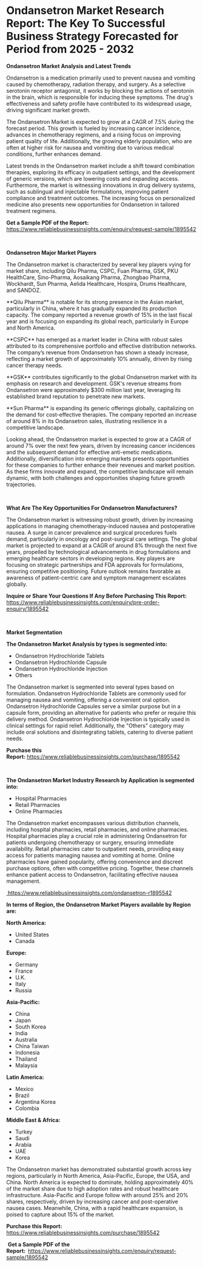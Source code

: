 <p><h1>Ondansetron Market Research Report: The Key To Successful Business Strategy Forecasted for Period from 2025 - 2032</h1></p><p><strong>Ondansetron Market Analysis and Latest Trends</strong></p>
<p><p>Ondansetron is a medication primarily used to prevent nausea and vomiting caused by chemotherapy, radiation therapy, and surgery. As a selective serotonin receptor antagonist, it works by blocking the actions of serotonin in the brain, which is responsible for inducing these symptoms. The drug's effectiveness and safety profile have contributed to its widespread usage, driving significant market growth.</p><p>The Ondansetron Market is expected to grow at a CAGR of 7.5% during the forecast period. This growth is fueled by increasing cancer incidence, advances in chemotherapy regimens, and a rising focus on improving patient quality of life. Additionally, the growing elderly population, who are often at higher risk for nausea and vomiting due to various medical conditions, further enhances demand.</p><p>Latest trends in the Ondansetron market include a shift toward combination therapies, exploring its efficacy in outpatient settings, and the development of generic versions, which are lowering costs and expanding access. Furthermore, the market is witnessing innovations in drug delivery systems, such as sublingual and injectable formulations, improving patient compliance and treatment outcomes. The increasing focus on personalized medicine also presents new opportunities for Ondansetron in tailored treatment regimens.</p></p>
<p><strong>Get a Sample PDF of the Report:&nbsp;</strong> <a href="https://www.reliablebusinessinsights.com/enquiry/request-sample/1895542?utm_campaign=1113&utm_medium=2&utm_source=Github&utm_content=ia&utm_term=19042025&utm_id=ondansetron">https://www.reliablebusinessinsights.com/enquiry/request-sample/1895542</a></p>
<p>&nbsp;</p>
<p><strong>Ondansetron Major Market Players</strong></p>
<p><p>The Ondansetron market is characterized by several key players vying for market share, including Qilu Pharma, CSPC, Fuan Pharma, GSK, PKU HealthCare, Sino-Pharma, Aosaikang Pharma, Zhongbao Pharma, Wockhardt, Sun Pharma, Aelida Healthcare, Hospira, Drums Healthcare, and SANDOZ. </p><p>**Qilu Pharma** is notable for its strong presence in the Asian market, particularly in China, where it has gradually expanded its production capacity. The company reported a revenue growth of 15% in the last fiscal year and is focusing on expanding its global reach, particularly in Europe and North America.</p><p>**CSPC** has emerged as a market leader in China with robust sales attributed to its comprehensive portfolio and effective distribution networks. The company’s revenue from Ondansetron has shown a steady increase, reflecting a market growth of approximately 10% annually, driven by rising cancer therapy needs.</p><p>**GSK** contributes significantly to the global Ondansetron market with its emphasis on research and development. GSK's revenue streams from Ondansetron were approximately $300 million last year, leveraging its established brand reputation to penetrate new markets.</p><p>**Sun Pharma** is expanding its generic offerings globally, capitalizing on the demand for cost-effective therapies. The company reported an increase of around 8% in its Ondansetron sales, illustrating resilience in a competitive landscape.</p><p>Looking ahead, the Ondansetron market is expected to grow at a CAGR of around 7% over the next few years, driven by increasing cancer incidences and the subsequent demand for effective anti-emetic medications. Additionally, diversification into emerging markets presents opportunities for these companies to further enhance their revenues and market position. As these firms innovate and expand, the competitive landscape will remain dynamic, with both challenges and opportunities shaping future growth trajectories.</p></p>
<p>&nbsp;</p>
<p><strong>What Are The Key Opportunities For Ondansetron Manufacturers?</strong></p>
<p><p>The Ondansetron market is witnessing robust growth, driven by increasing applications in managing chemotherapy-induced nausea and postoperative nausea. A surge in cancer prevalence and surgical procedures fuels demand, particularly in oncology and post-surgical care settings. The global market is projected to expand at a CAGR of around 8% through the next five years, propelled by technological advancements in drug formulations and emerging healthcare sectors in developing regions. Key players are focusing on strategic partnerships and FDA approvals for formulations, ensuring competitive positioning. Future outlook remains favorable as awareness of patient-centric care and symptom management escalates globally.</p></p>
<p><strong>Inquire or Share Your Questions If Any Before Purchasing This Report:</strong> <a href="https://www.reliablebusinessinsights.com/enquiry/pre-order-enquiry/1895542?utm_campaign=1113&utm_medium=2&utm_source=Github&utm_content=ia&utm_term=19042025&utm_id=ondansetron">https://www.reliablebusinessinsights.com/enquiry/pre-order-enquiry/1895542</a></p>
<p>&nbsp;</p>
<p><strong>Market Segmentation</strong></p>
<p><strong>The Ondansetron Market Analysis by types is segmented into:</strong></p>
<p><ul><li>Ondansetron Hydrochloride Tablets</li><li>Ondansetron Hydrochloride Capsule</li><li>Ondansetron Hydrochloride Injection</li><li>Others</li></ul></p>
<p><p>The Ondansetron market is segmented into several types based on formulation. Ondansetron Hydrochloride Tablets are commonly used for managing nausea and vomiting, offering a convenient oral option. Ondansetron Hydrochloride Capsules serve a similar purpose but in a capsule form, providing an alternative for patients who prefer or require this delivery method. Ondansetron Hydrochloride Injection is typically used in clinical settings for rapid relief. Additionally, the "Others" category may include oral solutions and disintegrating tablets, catering to diverse patient needs.</p></p>
<p><strong>Purchase this Report:&nbsp;</strong><a href="https://www.reliablebusinessinsights.com/purchase/1895542?utm_campaign=1113&utm_medium=2&utm_source=Github&utm_content=ia&utm_term=19042025&utm_id=ondansetron">https://www.reliablebusinessinsights.com/purchase/1895542</a></p>
<p>&nbsp;</p>
<p><strong>The Ondansetron Market Industry Research by Application is segmented into:</strong></p>
<p><ul><li>Hospital Pharmacies</li><li>Retail Pharmacies</li><li>Online Pharmacies</li></ul></p>
<p><p>The Ondansetron market encompasses various distribution channels, including hospital pharmacies, retail pharmacies, and online pharmacies. Hospital pharmacies play a crucial role in administering Ondansetron for patients undergoing chemotherapy or surgery, ensuring immediate availability. Retail pharmacies cater to outpatient needs, providing easy access for patients managing nausea and vomiting at home. Online pharmacies have gained popularity, offering convenience and discreet purchase options, often with competitive pricing. Together, these channels enhance patient access to Ondansetron, facilitating effective nausea management.</p></p>
<p><a href="https://www.reliablebusinessinsights.com/ondansetron-r1895542?utm_campaign=1113&utm_medium=2&utm_source=Github&utm_content=ia&utm_term=19042025&utm_id=ondansetron">&nbsp;https://www.reliablebusinessinsights.com/ondansetron-r1895542</a></p>
<p><strong>In terms of Region, the Ondansetron Market Players available by Region are:</strong></p>
<p>
    <p> <strong> North America: </strong>
        <ul>
            <li>United States</li>
            <li>Canada</li>
        </ul>
        </p> 
    <p> <strong> Europe: </strong>
        <ul>
            <li>Germany</li>
            <li>France</li>
            <li>U.K.</li>
            <li>Italy</li>
            <li>Russia</li>
        </ul>
        </p> 
    <p> <strong> Asia-Pacific: </strong>
        <ul>
            <li>China</li>
            <li>Japan</li>
            <li>South Korea</li>
            <li>India</li>
            <li>Australia</li>
            <li>China Taiwan</li>
            <li>Indonesia</li>
            <li>Thailand</li>
            <li>Malaysia</li>
        </ul>
        </p> 
    <p> <strong> Latin America: </strong>
        <ul>
            <li>Mexico</li>
            <li>Brazil</li>
            <li>Argentina Korea</li>
            <li>Colombia</li>
        </ul>
        </p> 
    <p> <strong> Middle East & Africa: </strong>
        <ul>
            <li>Turkey</li>
            <li>Saudi</li>
            <li>Arabia</li>
            <li>UAE</li>
            <li>Korea</li>
        </ul>
    </p>
    </p>
<p><p>The Ondansetron market has demonstrated substantial growth across key regions, particularly in North America, Asia-Pacific, Europe, the USA, and China. North America is expected to dominate, holding approximately 40% of the market share due to high adoption rates and robust healthcare infrastructure. Asia-Pacific and Europe follow with around 25% and 20% shares, respectively, driven by increasing cancer and post-operative nausea cases. Meanwhile, China, with a rapid healthcare expansion, is poised to capture about 15% of the market.</p></p>
<p><strong>Purchase this Report: </strong><a href="https://www.reliablebusinessinsights.com/purchase/1895542?utm_campaign=1113&utm_medium=2&utm_source=Github&utm_content=ia&utm_term=19042025&utm_id=ondansetron">https://www.reliablebusinessinsights.com/purchase/1895542</a></p>
<p>&nbsp;<strong>Get a Sample PDF of the Report:&nbsp;&nbsp;</strong><a href="https://www.reliablebusinessinsights.com/enquiry/request-sample/1895542?utm_campaign=1113&utm_medium=2&utm_source=Github&utm_content=ia&utm_term=19042025&utm_id=ondansetron">https://www.reliablebusinessinsights.com/enquiry/request-sample/1895542</a></p>
<p><strong></strong></p>
<p><p></p><p></p><p></p></p>